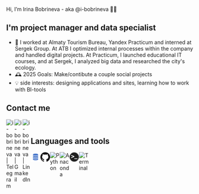 Hi, I’m Irina Bobrineva - aka @i-bobrineva 🙋‍♀️

## I'm project manager and data specialist
- 🦾 I worked at Almaty Tourism Bureau, Yandex Practicum and interned at Sergek Group. At ATB I optimized internal processes within the company and handled digital projects. At Practicum, I launched educational IT courses, and at Sergek, I analyzed big data and researched the city's ecology.
- 🕰️ 2025 Goals: Make/contibute a couple social projects
- 💡 side interests: designing applications and sites, learning how to work with BI-tools 

## Contact me

[<img align="left" alt="i-bobrineva | Telegram" width="22px" src="https://cdn.jsdelivr.net/npm/simple-icons@v3/icons/telegram.svg" />](https://t.me/ibobrineva)
[<img align="left" alt="i-bobrineva | Gmail" width="22px" src="https://cdn.jsdelivr.net/npm/simple-icons@v3/icons/gmail.svg" />](mailto:irabobr1@gmail.com)
[<img align="left" alt="i-bobrineva | LinkedIn" width="22px" src="https://cdn.jsdelivr.net/npm/simple-icons@3.13.0/icons/linkedin.svg" />](https://www.linkedin.com/in/irina-bobrineva-389210316/)

<br />

## Languages and tools

<img align="left" alt="SQL" width="26px" src="https://raw.githubusercontent.com/github/explore/80688e429a7d4ef2fca1e82350fe8e3517d3494d/topics/sql/sql.png" />
<img align="left" alt="GitHub" width="26px" src="https://raw.githubusercontent.com/github/explore/78df643247d429f6cc873026c0622819ad797942/topics/github/github.png" />
<img align="left" alt="Python" width="26px" src="https://cdn.jsdelivr.net/npm/simple-icons@3.13.0/icons/python.svg" />
<img align="left" alt="Anaconda" width="26px" src="https://cdn.jsdelivr.net/npm/simple-icons@3.13.0/icons/anaconda.svg" />
<img align="left" alt="Terminal" width="26px" src="https://raw.githubusercontent.com/github/explore/80688e429a7d4ef2fca1e82350fe8e3517d3494d/topics/terminal/terminal.png" />
<img align="left" alt="Terminal" width="26px" src="https://cdn.jsdelivr.net/npm/simple-icons@3.13.0/icons/jetbrains.svg" />


<br />
